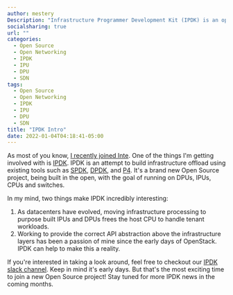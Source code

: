 ```yaml
---
author: mestery
Description: "Infrastructure Programmer Development Kit (IPDK) is an open source, vendor agnostic framework of drivers and APIs for infrastructure offload and management that runs on a CPU, IPU, DPU or switch."
socialsharing: true
url: ""
categories:
  - Open Source
  - Open Networking
  - IPDK
  - IPU
  - DPU
  - SDN
tags:
  - Open Source
  - Open Networking
  - IPDK
  - IPU
  - DPU
  - SDN
title: "IPDK Intro"
date: 2022-01-04T04:18:41-05:00
---
```


As most of you know, [I recently joined Inte](https://www.linkedin.com/posts/mestery_iamintel-innovation-software-activity-6872165653856485376-X8oa).
One of the things I'm getting involved with is [IPDK](https://ipdk.io). IPDK is
an attempt to build infrastructure offload using existing tools such as
[SPDK](https://spdk.io), [DPDK](https://www.dpdk.org), and
[P4](https://opennetworking.org/p4/). It's a brand new Open Source project,
being built in the open, with the goal of running on DPUs, IPUs, CPUs and
switches.

In my mind, two things make IPDK incredibly interesting:

1. As datacenters have evolved, moving infrastructure processing to
   purpose built IPUs and DPUs frees the host CPU to handle tenant
   workloads.
2. Working to provide the correct API abstraction above the infrastructure
   layers has been a passion of mine since the early days of OpenStack.
   IPDK can help to make this a reality.

If you're interested in taking a look around, feel free to checkout our
[IPDK slack channel](https://join.slack.com/t/ipdkworkspace/shared_invite/zt-xb97bi1d-Q0NY9YC3PYv3LTw~HngVbA).
Keep in mind it's early days. But that's the most exciting time to join
a new Open Source project! Stay tuned for more IPDK news in the coming
months.
